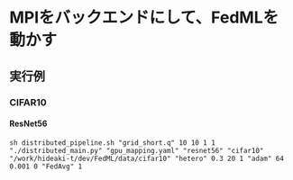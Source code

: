 # MPIをバックエンドにして、FedMLを動かす

## 実行例

### CIFAR10

#### ResNet56

    sh distributed_pipeline.sh "grid_short.q" 10 10 1 1 "./distributed_main.py" "gpu_mapping.yaml" "resnet56" "cifar10" "/work/hideaki-t/dev/FedML/data/cifar10" "hetero" 0.3 20 1 "adam" 64 0.001 0 "FedAvg" 1